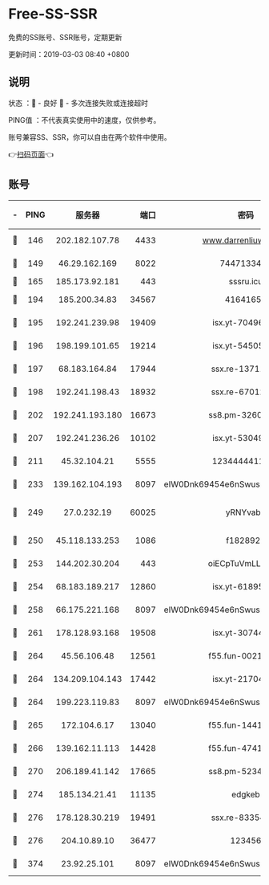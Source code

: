 # Free-SS-SSR

免费的SS账号、SSR账号，定期更新

更新时间：2019-03-03 08:40 +0800

## 说明

状态     ：🙂 - 良好 🙁 - 多次连接失败或连接超时

PING值   ：不代表真实使用中的速度，仅供参考。

账号兼容SS、SSR，你可以自由在两个软件中使用。

👉[扫码页面](https://liesauer.github.io/free-ss-ssr.github.io/)👈

## 账号

|-|PING|服务器|端口|密码|加密方式|区域|
|:----:|:----:|:-----:|-----:|:----:|:----:|:----:|
|🙂|146|202.182.107.78|4433|www.darrenliuwei.com|aes-256-cfb|JP|
|🙂|149|46.29.162.169|8022|7447133485|aes-256-cfb|RU|
|🙂|165|185.173.92.181|443|sssru.icu|rc4-md5|RU|
|🙂|194|185.200.34.83|34567|41641651|aes-256-cfb|US|
|🙂|195|192.241.239.98|19409|isx.yt-70496605|aes-256-cfb|US|
|🙂|196|198.199.101.65|19214|isx.yt-54505291|aes-256-cfb|US|
|🙂|197|68.183.164.84|17944|ssx.re-13711103|aes-256-cfb|US|
|🙂|198|192.241.198.43|18932|ssx.re-67012369|aes-256-cfb|US|
|🙂|202|192.241.193.180|16673|ss8.pm-32602550|aes-256-cfb|US|
|🙂|207|192.241.236.26|10102|isx.yt-53049837|aes-256-cfb|US|
|🙂|211|45.32.104.21|5555|1234444411111|aes-256-cfb|SG|
|🙂|233|139.162.104.193|8097|eIW0Dnk69454e6nSwuspv9DmS201tQ0D|aes-256-cfb|JP|
|🙂|249|27.0.232.19|60025|yRNYvabB|xchacha20-ietf-poly1305|HK|
|🙂|250|45.118.133.253|1086|f1828920|aes-256-cfb|SG|
|🙂|253|144.202.30.204|443|oiECpTuVmLLxk4Ts|aes-256-cfb|US|
|🙂|254|68.183.189.217|12860|isx.yt-61895505|aes-256-cfb|SG|
|🙂|258|66.175.221.168|8097|eIW0Dnk69454e6nSwuspv9DmS201tQ0D|aes-256-cfb|US|
|🙂|261|178.128.93.168|19508|isx.yt-30744692|aes-256-cfb|SG|
|🙂|264|45.56.106.48|12561|f55.fun-00211476|aes-256-cfb|US|
|🙂|264|134.209.104.143|17442|isx.yt-21704008|aes-256-cfb|SG|
|🙂|264|199.223.119.83|8097|eIW0Dnk69454e6nSwuspv9DmS201tQ0D|aes-256-cfb|US|
|🙂|265|172.104.6.17|13040|f55.fun-14418774|aes-256-cfb|US|
|🙂|266|139.162.11.113|14428|f55.fun-47410075|aes-256-cfb|SG|
|🙂|270|206.189.41.142|17665|ss8.pm-52341360|aes-256-cfb|SG|
|🙂|274|185.134.21.41|11135|edgkeb|aes-256-cfb|GB|
|🙂|276|178.128.30.219|19491|ssx.re-83354256|aes-256-cfb|SG|
|🙂|276|204.10.89.10|36477|123456|aes-256-cfb|US|
|🙂|374|23.92.25.101|8097|eIW0Dnk69454e6nSwuspv9DmS201tQ0D|aes-256-cfb|US|
